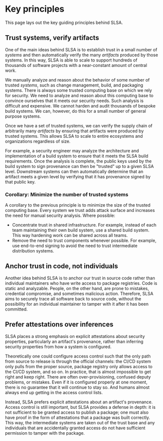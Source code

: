 # Key principles

<div class="subtitle">

This page lays out the key guiding principles behind SLSA.

</div>

## Trust systems, verify artifacts

One of the main ideas behind SLSA is to establish trust in a small number of
*systems* and then automatically verify the many *artifacts* produced by those
systems. In this way, SLSA is able to scale to support hundreds of thousands of
software projects with a near-constant amount of central work.

We manually analyze and reason about the behavior of some
number of trusted *systems*, such as change management, build, and packaging
systems. There is always some trusted computing base on which we rely for
security. We need to analyze and reason about this computing base to convince
ourselves that it meets our security needs. Such analysis is difficult and
expensive. We cannot harden and audit thousands of bespoke build
systems. We can, however, do this for a small number of general purpose systems.

Once we have a set of trusted systems, we can verify the supply chain of
arbitrarily many *artifacts* by ensuring that artifacts were produced by trusted
systems. This allows SLSA to scale to entire ecosystems and organizations
regardless of size.

For example, a security engineer may analyze the architecture and implementation
of a build system to ensure that it meets the SLSA build requirements. Once the
analysis is complete, the public keys used by the build system to sign
provenance can then be "trusted" up to a given SLSA level. Downstream systems
can then automatically determine that an artifact meets a given level by
verifying that it has provenance signed by that public key.

### Corollary: Minimize the number of trusted systems

A corollary to the previous principle is to minimize the size of the trusted
computing base. Every system we trust adds attack surface and increases the need
for manual security analysis. Where possible:

-   Concentrate trust in shared infrastructure. For example, instead of each
    team maintaining their own build system, use a shared build system. This way
    hardening work can be shared across all teams.
-   Remove the need to trust components whenever possible. For example, use
    end-to-end signing to avoid the need to trust intermediate distribution
    systems.

## Anchor trust in code, not individuals

Another idea behind SLSA is to anchor our trust in source code rather than
individual maintainers who have write access to package registries. Code is
static and analyzable. People, on the other hand, are prone to mistakes,
credential compromise, and sometimes malicious action. Therefore, SLSA aims to
securely trace all software back to source code, without the possibility for an
individual maintainer to tamper with it after it has been committed.

## Prefer attestations over inferences

SLSA places a strong emphasis on explicit attestations about security
properties, particularly an artifact's provenance, rather than inferring
security properties from how a system is configured.

Theoretically one could configure access control such that the only path from
source to release is through the official channels: the CI/CD system only pulls
from the proper source, package registry only allows access to the CI/CD system,
and so on. In practice, that is almost impossible to get right and keep right.
There are often over-provisioning, confused deputy problems, or mistakes. Even
if it is configured properly at one moment, there is no guarantee that it will
continue to stay so. And humans almost always end up getting in the access
control lists.

Instead, SLSA prefers explicit attestations about an artifact's provenance.
Access control is still important, but SLSA provides a defense in depth: it is
not sufficient to be granted access to publish a package; one must also have
proof in the form of attestations that a package was built correctly. This way,
the intermediate systems are taken out of the trust base and any individuals
that are accidentally granted access do not have sufficient permission to tamper
with the package.

